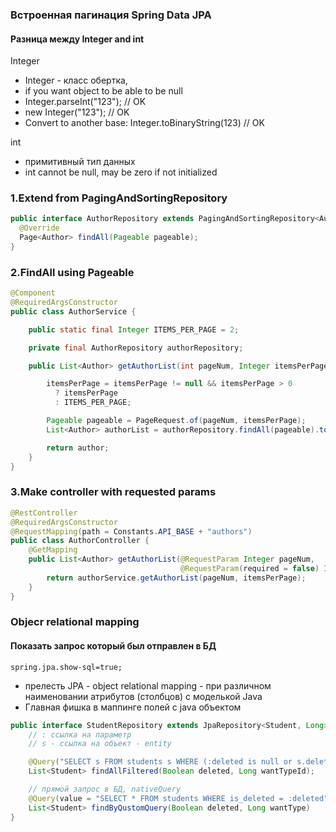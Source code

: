 ### Встроенная пагинация Spring Data JPA

#### Разница между Integer and int

Integer
- Integer - класс обертка, 
- if you want object to be able to be null
- Integer.parseInt("123"); // OK
- new Integer("123");      // OK
- Convert to another base: Integer.toBinaryString(123) // OK

int 
- примитивный тип данных 
- int cannot be null, may be zero if not initialized

### 1.Extend from PagingAndSortingRepository
```Java
public interface AuthorRepository extends PagingAndSortingRepository<Author, Long> {
  @Override
  Page<Author> findAll(Pageable pageable);
}
```

### 2.FindAll using Pageable 
```Java
@Component
@RequiredArgsConstructor
public class AuthorService {

    public static final Integer ITEMS_PER_PAGE = 2;

    private final AuthorRepository authorRepository;

    public List<Author> getAuthorList(int pageNum, Integer itemsPerPage){

        itemsPerPage = itemsPerPage != null && itemsPerPage > 0
          ? itemsPerPage
          : ITEMS_PER_PAGE;

        Pageable pageable = PageRequest.of(pageNum, itemsPerPage);
        List<Author> authorList = authorRepository.findAll(pageable).toList();

        return author;
    }
}
```

### 3.Make controller with requested params
```Java
@RestController
@RequiredArgsConstructor
@RequestMapping(path = Constants.API_BASE + "authors")
public class AuthorController {
    @GetMapping
    public List<Author> getAuthorList(@RequestParam Integer pageNum, 
                                      @RequestParam(required = false) Integer itemsPerPage){
        return authorService.getAuthorList(pageNum, itemsPerPage);
    }
}
```
### Objecr relational mapping
#### Показать запрос который был отправлен в БД
``` 
spring.jpa.show-sql=true;
```
- прелесть JPA - object relational mapping - при различном наименовании атрибутов (столбцов) с моделькой Java
- Главная фишка  в маппинге полей с java объектом
``` Java
public interface StudentRepository extends JpaRepository<Student, Long> {
    // : ссылка на параметр 
    // s - ссылка на объект - entity

    @Query("SELECT s FROM students s WHERE (:deleted is null or s.deleted = :deleted) AND (:wantTypeId is null or s.wantTypeId = :wantTypeId)")
    List<Student> findAllFiltered(Boolean deleted, Long wantTypeId);

    // прямой запрос в БД, nativeQuery
    @Query(value = "SELECT * FROM students WHERE is_deleted = :deleted", nativeQuery=true);
    List<Student> findByQustomQuery(Boolean deleted, Long wantType)
}
```
